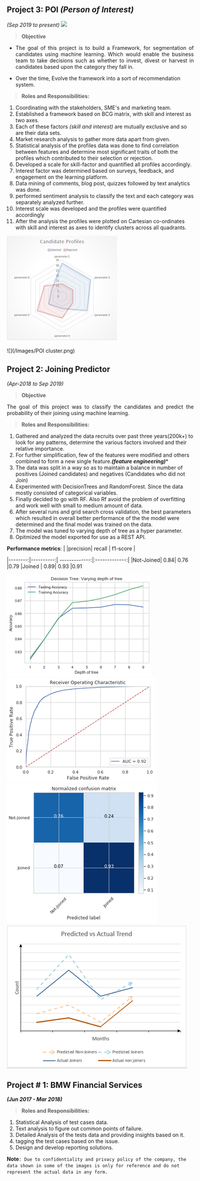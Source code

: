 


## Project 3: POI *(Person of Interest)*
*(Sep 2019 to present)*
![](/Images/tcs_logo.png=80x80)


> **Objective**

 - <p align="justify">The goal of this project is to build a Framework, for segmentation of candidates using machine learning. Which would enable the business team to take decisions such as whether to invest, divest or harvest in candidates based upon the category they fall in.  </p>
 - Over the time, Evolve the framework into a sort of recommendation system.


> **Roles and Responsibilities:**

 1. Coordinating with the stakeholders, SME's and marketing team.
 2. Established a framework based on BCG matrix, with skill and interest as two axes.
 3. Each of these factors *(skill and interest)* are mutually exclusive and so are their data sets.
 4. Market research analysis to gather more data apart from given.
 5. Statistical analysis of the profiles data was done to find correlation between features and determine most significant traits of both the profiles which contributed to their selection or rejection.
 6. Developed a scale for skill-factor and quantified all profiles accordingly.
 7. Interest factor was determined based on surveys, feedback, and engagement on the learning platform.
 8. Data mining of comments, blog post, quizzes followed by text analytics was done.
 9. performed sentiment analysis to classify the text and  each category was separately analyzed further.
 10. Interest scale was developed and the profiles were quantified accordingly 
 11. After the analysis the profiles were plotted on Cartesian co-ordinates with skill and interest as axes to identify clusters across all quadrants.

![](/Images/Candidate_Profile_POI_r.png)

![](/Images/POI cluster.png)


## [](/Images/tcs_logo.png) Project 2: Joining Predictor 
*(Apr-2018 to Sep 2019)*

> **Objective**
<p align="justify">The goal of this project was to classify the candidates and predict the probability of their joining using machine learning.</p>


>**Roles and Responsibilities:**

 1. Gathered and analyzed the data recruits over past three years(200k+) to look for any patterns, determine the various factors involved and their relative importance.
 2. For further simplification, few of the features were modified and others combined to form a new single feature.***(feature engineering)****
 3. The data was split in a way so as to maintain a balance in number of positives (Joined candidates) and negatives (Candidates who did not Join)
 4. Experimented with DecisionTrees and RandomForest. Since the data mostly consisted of categorical variables. 
 5. Finally decided to go with RF. Also Rf avoid the problem of overfitting and work well with small to medium amount of data.
 7. After several  runs and grid search cross validation, the best parameters which resulted in overall better performance of the the model were determined and the final model was trained on the data.
 8. The model was tuned to varying depth of tree as a hyper parameter.
 9. Opitmized the model exported for use as a REST API.

**Performance metrics**:
|         |precision| recall   | f1-score |  

|--------:|----------:| -------------:|:-------------:|
|Not-Joined| 0.84| 0.76 |0.79
|Joined |  0.89|  0.93 |0.91


![](/Images/RF_JP_Accuracy.png)
![](/Images/AOC_curve.png)
![](/Images/Confusion_matrix_N.png)
![](/Images/JRP_trend.png)






## [](/Images/tcs_logo.png) Project # 1: BMW Financial Services 
***(Jun 2017 - Mar 2018)*** 

>**Roles and Responsibilities:**  

 1. Statistical Analysis of test cases data.
 3. Text analysis to figure out common points of failure.
 4. Detailed Analysis of the tests data and providing insights based on it.
 5. tagging the test cases based on the issue.
 6. Design and develop reporting solutions.


**Note**`: Due to confidentiality and privacy policy of the company, the data shown in some of the images is only for reference and do not represent the actual data in any form. `

